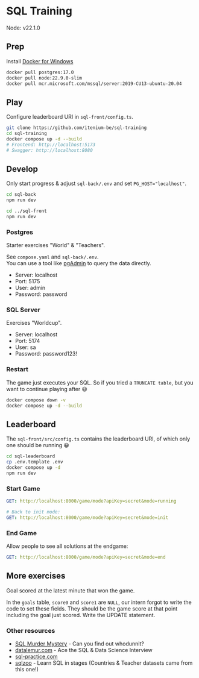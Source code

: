 SQL Training
============

Node: v22.1.0

## Prep

Install [Docker for Windows](https://docs.docker.com/desktop/install/windows-install/)

```sh
docker pull postgres:17.0
docker pull node:22.9.0-slim
docker pull mcr.microsoft.com/mssql/server:2019-CU13-ubuntu-20.04
```

## Play

Configure leaderboard URI in `sql-front/config.ts`.

```sh
git clone https://github.com/itenium-be/sql-training
cd sql-training
docker compose up -d --build
# Frontend: http://localhost:5173
# Swagger: http://localhost:8080
```

## Develop

Only start progress & adjust `sql-back/.env`
and set `PG_HOST="localhost"`.

```sh
cd sql-back
npm run dev

cd ../sql-front
npm run dev
```

### Postgres

Starter exercises "World" & "Teachers".

See `compose.yaml` and `sql-back/.env`.  
You can use a tool like [pgAdmin](https://www.postgresql.org/ftp/pgadmin/pgadmin4/v8.12/windows/) to query the data directly.

- Server: localhost
- Port: 5175
- User: admin
- Password: password


### SQL Server

Exercises "Worldcup".

- Server: localhost
- Port: 5174
- User: sa
- Password: password123!


### Restart

The game just executes your SQL. So if you tried a `TRUNCATE table`,
but you want to continue playing after 😃

```sh
docker compose down -v
docker compose up -d --build
```

## Leaderboard

The `sql-front/src/config.ts` contains the leaderboard URI,
of which only one should be running 😀

```sh
cd sql-leaderboard
cp .env.template .env
docker compose up -d
npm run dev
```

### Start Game

```yaml
GET: http://localhost:8000/game/mode?apiKey=secret&mode=running

# Back to init mode:
GET: http://localhost:8000/game/mode?apiKey=secret&mode=init
```

### End Game

Allow people to see all solutions at the endgame:

```yaml
GET: http://localhost:8000/game/mode?apiKey=secret&mode=end
```


## More exercises

Goal scored at the latest minute that won the game.

In the `goals` table, `score0` and `score1` are `NULL`, our intern forgot to write the code to set these fields. They should be the game score at that point including the goal just scored. Write the UPDATE statement.


### Other resources

- [SQL Murder Mystery](https://mystery.knightlab.com/) - Can you find out whodunnit?
- [datalemur.com](https://datalemur.com/) - Ace the SQL & Data Science Interview
- [sql-practice.com](https://www.sql-practice.com/)
- [sqlzoo](https://sqlzoo.net/wiki/SQL_Tutorial) - Learn SQL in stages (Countries & Teacher datasets came from this one!)
